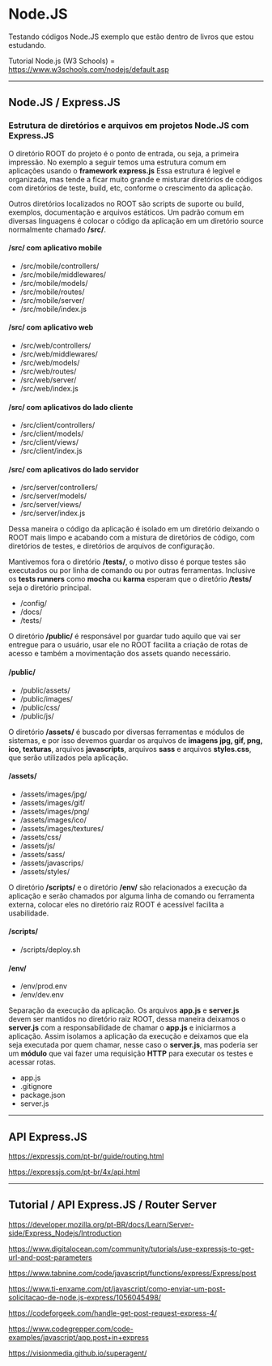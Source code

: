 # Node.JS

Testando códigos Node.JS exemplo que estão dentro de livros que estou estudando.

Tutorial Node.js (W3 Schools) = https://www.w3schools.com/nodejs/default.asp

-----------------------------------------------------------------------------------------

## Node.JS / Express.JS 

### Estrutura de diretórios e arquivos em projetos Node.JS com Express.JS 

O diretório ROOT do projeto é o ponto de entrada, ou seja, a primeira impressão. 
No exemplo a seguir temos uma estrutura comum em aplicações usando o <b>framework express.js</b> 
Essa estrutura é legivel e organizada, mas tende a ficar muito grande e misturar diretórios
de códigos com diretórios de teste, build, etc, conforme o crescimento da aplicação.

Outros diretórios localizados no ROOT são scripts de suporte ou build, exemplos, documentação
e arquivos estáticos.  Um padrão comum em diversas linguagens é colocar o código da aplicação
em um diretório source normalmente chamado <b>/src/</b>.

#### /src/ com aplicativo mobile
* /src/mobile/controllers/
* /src/mobile/middlewares/
* /src/mobile/models/
* /src/mobile/routes/
* /src/mobile/server/
* /src/mobile/index.js

#### /src/ com aplicativo web
* /src/web/controllers/
* /src/web/middlewares/
* /src/web/models/
* /src/web/routes/
* /src/web/server/
* /src/web/index.js

#### /src/ com aplicativos do lado cliente
* /src/client/controllers/
* /src/client/models/
* /src/client/views/
* /src/client/index.js

#### /src/ com aplicativos do lado servidor
* /src/server/controllers/
* /src/server/models/
* /src/server/views/
* /src/server/index.js

Dessa maneira o código da aplicação é isolado em um diretório deixando o ROOT mais limpo e 
acabando com a mistura de diretórios de código, com diretórios de testes, e diretórios de
arquivos de configuração.

Mantivemos fora o diretório <b>/tests/</b>, o motivo disso é porque testes são executados ou 
por linha de comando ou por outras ferramentas. Inclusive os <b>tests runners</b> como
<b>mocha</b> ou <b>karma</b> esperam que o diretório <b>/tests/</b> seja o diretório principal.

* /config/
* /docs/
* /tests/

O diretório <b>/public/</b> é responsável por guardar tudo aquilo que vai ser entregue para o
usuário, usar ele no ROOT facilita a criação de rotas de acesso e também a movimentação
dos assets quando necessário.

#### /public/
* /public/assets/
* /public/images/
* /public/css/
* /public/js/

O diretório <b>/assets/</b> é buscado por diversas ferramentas e módulos de sistemas, e por
isso devemos guardar os arquivos de <b>imagens jpg, gif, png, ico, texturas</b>, arquivos 
<b>javascripts</b>, arquivos <b>sass</b> e arquivos <b>styles.css</b>, que serão utilizados 
pela aplicação.

#### /assets/
* /assets/images/jpg/
* /assets/images/gif/
* /assets/images/png/
* /assets/images/ico/
* /assets/images/textures/
* /assets/css/
* /assets/js/
* /assets/sass/
* /assets/javascrips/
* /assets/styles/

O diretório <b>/scripts/</b> e o diretório <b>/env/</b> são relacionados a execução da aplicação e
serão chamados por alguma linha de comando ou ferramenta externa, colocar eles no diretório raiz 
ROOT é acessível facilita a usabilidade.

#### /scripts/
* /scripts/deploy.sh

#### /env/
* /env/prod.env
* /env/dev.env

Separação da execução da aplicação. Os arquivos <b>app.js</b> e <b>server.js</b> devem ser mantidos 
no diretório raiz ROOT, dessa maneira deixamos o <b>server.js</b> com a responsabilidade de chamar o
<b>app.js</b> e iniciarmos a aplicação. Assim isolamos a aplicação da execução e deixamos que ela seja
executada por quem chamar, nesse caso o <b>server.js</b>, mas poderia ser um <b>módulo</b> que vai 
fazer uma requisição <b>HTTP</b> para executar os testes e acessar rotas.

* app.js
* .gitignore
* package.json
* server.js
 
-----------------------------------------------------------------------------------------

## API Express.JS

https://expressjs.com/pt-br/guide/routing.html

https://expressjs.com/pt-br/4x/api.html

-----------------------------------------------------------------------------------------

## Tutorial / API Express.JS / Router Server 

https://developer.mozilla.org/pt-BR/docs/Learn/Server-side/Express_Nodejs/Introduction

https://www.digitalocean.com/community/tutorials/use-expressjs-to-get-url-and-post-parameters

https://www.tabnine.com/code/javascript/functions/express/Express/post

https://www.ti-enxame.com/pt/javascript/como-enviar-um-post-solicitacao-de-node.js-express/1056045498/

https://codeforgeek.com/handle-get-post-request-express-4/

https://www.codegrepper.com/code-examples/javascript/app.post+in+express

https://visionmedia.github.io/superagent/
